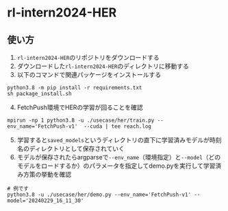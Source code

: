 # rl-intern2024-HER

## 使い方


1. `rl-intern2024-HER`のリポジトリをダウンロードする
2. ダウンロードした`rl-intern2024-HER`のディレクトリに移動する
3. 以下のコマンドで関連パッケージをインストールする

```
python3.8 -m pip install -r requirements.txt
sh package_install.sh
```

4. FetchPush環境でHERの学習が回ることを確認
```
mpirun -np 1 python3.8 -u ./usecase/her/train.py --env_name='FetchPush-v1'  --cuda | tee reach.log
```

5. 学習すると`saved_models`というディレクトリの直下に学習済みモデルが時刻名のディレクトリとして保存されていく
6. モデルが保存されたらargparseで`--env_name`（環境指定）と`--model`（どのモデルをロードするか）のパラメータを指定してdemo.pyを実行して学習済み方策の挙動を確認


```
# 例です
python3.8 -u ./usecase/her/demo.py --env_name='FetchPush-v1' --model='20240229_16_11_30'
```

